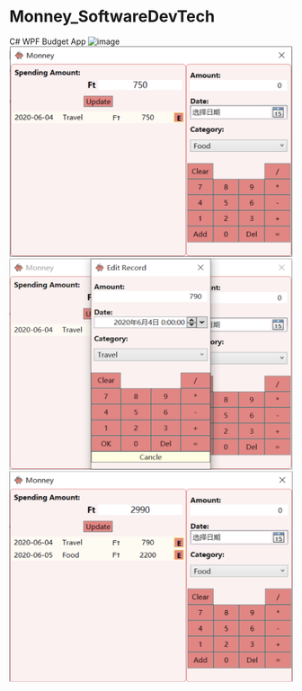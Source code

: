 # Monney_SoftwareDevTech
C# WPF Budget App
![image](http://github.com/aprilZheng/Monney_SoftwareDevTech/raw/Images/MainWindow.png)
![image](http://github.com/aprilZheng/Monney_SoftwareDevTech/raw/master/Images/OneRecord.png)
![image](http://github.com/aprilZheng/Monney_SoftwareDevTech/raw/master/Images/EditRecord.png)
![image](http://github.com/aprilZheng/Monney_SoftwareDevTech/raw/master/Images/MultipleRecords.png)
